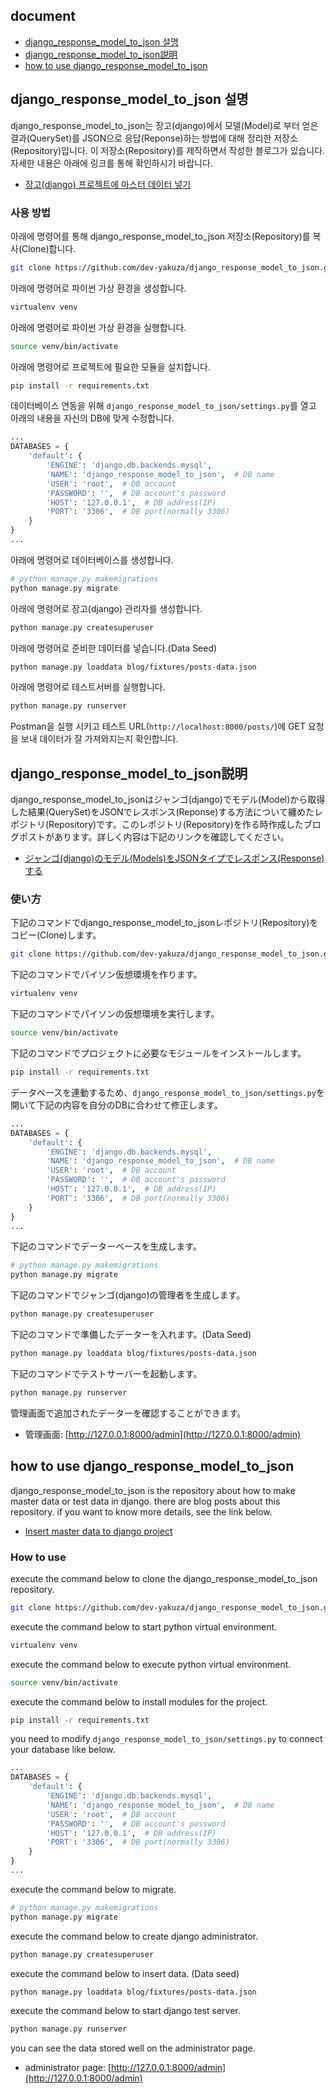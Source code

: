 ## document
- [django_response_model_to_json 설명](#django_response_model_to_json-설명)
- [django_response_model_to_json説明](#django_response_model_to_json説明)
- [how to use django_response_model_to_json](#how-to-use-django_response_model_to_json)

## django_response_model_to_json 설명
django_response_model_to_json는 장고(django)에서 모델(Model)로 부터 얻은 결과(QuerySet)를 JSON으로 응답(Reponse)하는 방법에 대해 정리한 저장소(Repository)입니다. 이 저장소(Repository)를 제작하면서 작성한 블로그가 있습니다. 자세한 내용은 아래에 링크를 통해 확인하시기 바랍니다.

- [장고(django) 프로젝트에 마스터 데이터 넣기](https://dev-yakuza.github.io/ko/django/response-model-to-json/)

### 사용 방법
아래에 명령어를 통해 django_response_model_to_json 저장소(Repository)를 복사(Clone)합니다.

```bash
git clone https://github.com/dev-yakuza/django_response_model_to_json.git
```

아래에 명령어로 파이썬 가상 환경을 생성합니다.

```bash
virtualenv venv
```

아래에 명령어로 파이썬 가상 환경을 실행합니다.

```bash
source venv/bin/activate
```

아래에 명령어로 프로젝트에 필요한 모듈을 설치합니다.

```bash
pip install -r requirements.txt
```

데이터베이스 연동을 위해 `django_response_model_to_json/settings.py`를 열고 아래의 내용을 자신의 DB에 맞게 수정합니다.

```python
...
DATABASES = {
    'default': {
        'ENGINE': 'django.db.backends.mysql',
        'NAME': 'django_response_model_to_json',  # DB name
        'USER': 'root',  # DB account
        'PASSWORD': '',  # DB account's password
        'HOST': '127.0.0.1',  # DB address(IP)
        'PORT': '3306',  # DB port(normally 3306)
    }
}
...
```

아래에 명령어로 데이터베이스를 생성합니다.

```bash
# python manage.py makemigrations
python manage.py migrate
```

아래에 명령어로 장고(django) 관리자를 생성합니다.

```bash
python manage.py createsuperuser
```

아래에 명령어로 준비한 데이터를 넣습니다.(Data Seed)

```bash
python manage.py loaddata blog/fixtures/posts-data.json
```

아래에 명령어로 테스트서버를 실행합니다.

```bash
python manage.py runserver
```

Postman을 실행 시키고 테스트 URL(`http://localhost:8000/posts/`)에 GET 요청을 보내 데이터가 잘 가져와지는지 확인합니다.


## django_response_model_to_json説明
django_response_model_to_jsonはジャンゴ(django)でモデル(Model)から取得した結果(QuerySet)をJSONでレスポンス(Reponse)する方法について纏めたレポジトリ(Repository)です。このレポジトリ(Repository)を作る時作成したブログポストがあります。詳しく内容は下記のリンクを確認してください。

- [ジャンゴ(django)のモデル(Models)をJSONタイプでレスポンス(Response)する](https://dev-yakuza.github.io/django/response-model-to-json/)

### 使い方
下記のコマンドでdjango_response_model_to_jsonレポジトリ(Repository)をコピー(Clone)します。

```bash
git clone https://github.com/dev-yakuza/django_response_model_to_json.git
```

下記のコマンドでパイソン仮想環境を作ります。

```bash
virtualenv venv
```

下記のコマンドでパイソンの仮想環境を実行します。

```bash
source venv/bin/activate
```

下記のコマンドでプロジェクトに必要なモジュールをインストールします。

```bash
pip install -r requirements.txt
```

データベースを連動するため、`django_response_model_to_json/settings.py`を開いて下記の内容を自分のDBに合わせて修正します。

```python
...
DATABASES = {
    'default': {
        'ENGINE': 'django.db.backends.mysql',
        'NAME': 'django_response_model_to_json',  # DB name
        'USER': 'root',  # DB account
        'PASSWORD': '',  # DB account's password
        'HOST': '127.0.0.1',  # DB address(IP)
        'PORT': '3306',  # DB port(normally 3306)
    }
}
...
```

下記のコマンドでデーターベースを生成します。

```bash
# python manage.py makemigrations
python manage.py migrate
```

下記のコマンドでジャンゴ(django)の管理者を生成します。

```bash
python manage.py createsuperuser
```

下記のコマンドで準備したデーターを入れます。(Data Seed)

```bash
python manage.py loaddata blog/fixtures/posts-data.json
```

下記のコマンドでテストサーバーを起動します。

```bash
python manage.py runserver
```

管理画面で追加されたデーターを確認することができます。

- 管理画面: [http://127.0.0.1:8000/admin](http://127.0.0.1:8000/admin)

## how to use django_response_model_to_json
django_response_model_to_json is the repository about how to make master data or test data in django. there are blog posts about this repository. if you want to know more details, see the link below.

- [Insert master data to django project](https://dev-yakuza.github.io/en/django/data-seed/)

### How to use
execute the command below to clone the django_response_model_to_json repository.

```bash
git clone https://github.com/dev-yakuza/django_response_model_to_json.git
```

execute the command below to start python virtual environment.

```bash
virtualenv venv
```

execute the command below to execute python virtual environment.

```bash
source venv/bin/activate
```

execute the command below to install modules for the project.

```bash
pip install -r requirements.txt
```

you need to modify `django_response_model_to_json/settings.py` to connect your database like below.

```python
...
DATABASES = {
    'default': {
        'ENGINE': 'django.db.backends.mysql',
        'NAME': 'django_response_model_to_json',  # DB name
        'USER': 'root',  # DB account
        'PASSWORD': '',  # DB account's password
        'HOST': '127.0.0.1',  # DB address(IP)
        'PORT': '3306',  # DB port(normally 3306)
    }
}
...
```

execute the command below to migrate.

```bash
# python manage.py makemigrations
python manage.py migrate
```

execute the command below to create django administrator.

```bash
python manage.py createsuperuser
```

execute the command below to insert data. (Data seed)

```bash
python manage.py loaddata blog/fixtures/posts-data.json
```

execute the command below to start django test server.

```bash
python manage.py runserver
```

you can see the data stored well on the administrator page.

- administrator page: [http://127.0.0.1:8000/admin](http://127.0.0.1:8000/admin)